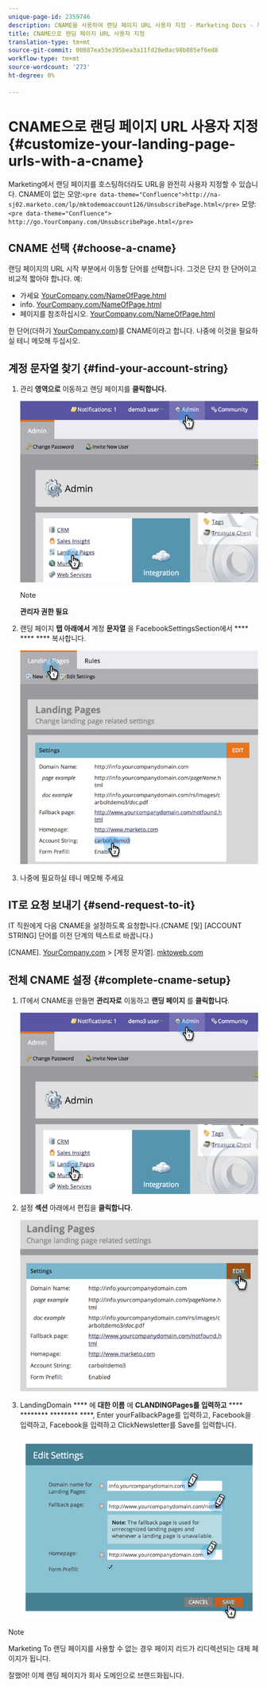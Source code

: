 ```yaml
---
unique-page-id: 2359746
description: CNAME을 사용하여 랜딩 페이지 URL 사용자 지정 - Marketing Docs - 제품 설명서
title: CNAME으로 랜딩 페이지 URL 사용자 지정
translation-type: tm+mt
source-git-commit: 00887ea53e395bea3a11fd28e0ac98b085ef6ed8
workflow-type: tm+mt
source-wordcount: '273'
ht-degree: 0%

---
```



# CNAME으로 랜딩 페이지 URL 사용자 지정 {#customize-your-landing-page-urls-with-a-cname}

Marketing에서 랜딩 페이지를 호스팅하더라도 URL을 완전히 사용자 지정할 수 있습니다. CNAME이 없는 모양:`<pre data-theme="Confluence">http://na-sj02.marketo.com/lp/mktodemoaccount126/UnsubscribePage.html</pre>` 모양:
`<pre data-theme="Confluence"> http://go.YourCompany.com/UnsubscribePage.html</pre>`

## CNAME 선택 {#choose-a-cname}

랜딩 페이지의 URL 시작 부분에서 이동할 단어를 선택합니다. 그것은 단지 한 단어이고 비교적 짧아야 합니다. 예:

* 가세요 [YourCompany.com/NameOfPage.html](http://YourCompany.com/NameOfPage.html)
* info. [YourCompany.com/NameOfPage.html](http://YourCompany.com/NameOfPage.html)
* 페이지를 참조하십시오. [YourCompany.com/NameOfPage.html](http://YourCompany.com/NameOfPage.html)

한 단어(더하기 [YourCompany.com](http://YourCompany.com))를 CNAME이라고 합니다. 나중에 이것을 필요하실 테니 메모해 두십시오.

## 계정 문자열 찾기 {#find-your-account-string}

1. 관리 **영역으로** 이동하고 랜딩 페이지를 **클릭합니다.**

   ![](assets/image2014-9-18-16-3a2-3a45.png)

   >[!NOTE]
   >
   >**관리자 권한 필요**

1. 랜딩 페이지 **탭 아래에서** 계정 **문자열** 을 FacebookSettingsSection에서 **** **** **** 복사합니다.

   ![](assets/image2014-9-18-16-3a44-3a12.png)

1. 나중에 필요하실 테니 메모해 주세요

## IT로 요청 보내기 {#send-request-to-it}

IT 직원에게 다음 CNAME을 설정하도록 요청합니다.(CNAME [및] [ACCOUNT STRING] 단어를 이전 단계의 텍스트로 바꿉니다.)

[CNAME]. [YourCompany.com](http://yourcompany.com/) > [계정 문자열]. [mktoweb.com](http://mktoweb.com/)

## 전체 CNAME 설정 {#complete-cname-setup}

1. IT에서 CNAME을 만들면 **관리자로** 이동하고 **랜딩 페이지** 를 **클릭합니다**.

   ![](assets/image2014-9-18-17-3a15-3a11.png)

1. 설정 **섹션** 아래에서 편집을 **클릭합니다**.

   ![](assets/image2014-9-18-17-3a15-3a18.png)

1. LandingDomain **** 에 **대한 이름** 에 **CLANDINGPages를 입력하고** **** ******** ******** ****, Enter yourFallbackPage를 입력하고, Facebook을 입력하고, Facebook을 입력하고 ClickNewsletter를 Save를 입력합니다.

   ![](assets/image2014-9-18-17-3a15-3a25.png)

>[!NOTE]
>
>Marketing To 랜딩 페이지를 사용할 수 없는 경우 페이지 리드가 리디렉션되는 대체 페이지가 됩니다.

잘했어! 이제 랜딩 페이지가 회사 도메인으로 브랜드화됩니다.